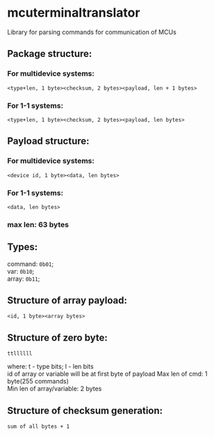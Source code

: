 # mcuterminaltranslator  
Library for parsing commands for communication of MCUs  
## Package structure: 
### For multidevice systems:
```
<type+len, 1 byte><checksum, 2 bytes><payload, len + 1 bytes>
```
### For 1-1 systems:
```
<type+len, 1 byte><checksum, 2 bytes><payload, len bytes>
```
  
## Payload structure:
### For multidevice systems:
```
<device id, 1 byte><data, len bytes>
```
### For 1-1 systems:
```
<data, len bytes>
```
### max len: 63 bytes  
  
## Types:  
command: ``0b01``;  
var: ``0b10``;  
array: ``0b11``;

## Structure of array payload:
```
<id, 1 byte><array bytes>
```
  
## Structure of zero byte:  
```
ttllllll
```
where: t - type bits; l - len bits  
id of array or variable will be at first byte of payload
Max len of cmd: 1 byte(255 commands)  
Min len of array/variable: 2 bytes
  
## Structure of checksum generation:
```
sum of all bytes + 1
```
